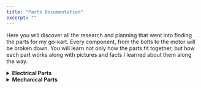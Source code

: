 ```yaml
---
title: "Parts Documentation"
excerpt: ""
---
```


Here you will discover all the research and planning that went into finding the parts for my go-kart. Every component, from the bolts to the motor will be broken down. You will learn not only how the parts fit together, but how each part works along with pictures and facts I learned about them along the way.




<details>
<summary><b>Electrical Parts</b></summary>

<details>
<summary>DC Motor</summary>

<details>
<summary>What is a DC Motor?</summary>
A DC motor is the simplest kind of motor and has been used for decades due to their simplicity and low cost. There are two types of DC motors—the older brushed DC motors (BDC), and the newer and more efficient brushless DC motors (BLDC). First, let's understand how a BDC motor works. In the core of a BDC motor, there are permanent magnets. This is known as the stator, which remains in place. In the center, there is a commutator, which spins and has coils of wire. When current is induced into the coils, they create a magnetic field that interacts with the field of the stator. By reversing the polarity of the induced current into the coils at the right time, you can get the commutator to 'chase' the poles of the stator and thus spin. This current is controlled by the motor controller which we will discuss later. The reason the motor is brushed is that to deliver the current, metal brushes drag against the coils. This can inefficient, because over time the brushes wear down due to friction and general wear and tear, causing them to be less efficient. Thus a BDC is not as efficient as a BLDC at converting electrical energy into mechanical energy. Now let's examine how a BLDC solves the issues of a BDC. In a BLDC, the permanent magnet is now the commutator, and the coils are the stators. There are three coils. As current is induced in a coil, it will attract the magnet. At the same time, the coil behind it will energize in the opposite polarity, pushing the magnet away. As the magnet rotates, the coils are energized to carefully coordinate the rotation. To do so, a Hall Effect Sensor must be used, which is what makes BLDC motors more expensive and complicated. However, since the motor can use energy more efficiently, and does not suffer from the same energy losses that a BDC does, it is much more efficient and powerful.
</details>
<details>
<summary>The Part I Chose</summary>
When selecting an adequate motor, there were a few considerations I had to keep in mind. The first was the required voltage. I had already selected a 48V system, and thus could only choose motors that delivered peak power at 48V. Then, I had to select which company I wanted to purchase the motor from. After research, the company with a clear advantage was Motenergy. It delivered high quality and has a long history of creating innovative products. The next consideration was whether I wanted a brushed or brushless motor. In the end, cost was the deciding factor. While a BLDC would have been more powerful and efficient, the ocst was very high. Just for the motor it would have cost me somewhere around $1000, and I would still have to buy almost $1000 in supporting electronics. The cost of the kart would have been too much. Selecting this motor taught me an important lesson on the impact cost has on engineering. While there may have been a better option, I had to work within my budget, and therefore had to settle for a slightly worse part. Engineers face such constraints everyday, and I was glad I learned this lesson now. Now that I had slected a 48V BDC motor from Motenergy, I had to find the right model. Eventually, I settled on the ME-0909, which delivered 4.8 continuous kW at 100 amps, and 15kW for 30 seconds. The motor cost $550, and I was happy with the balance of power and cost.
</details>

</details>

<details>
<summary>Batteries</summary>

<details>
<summary>What is a Battery?</summary>
Simply put, a battery is a store of electrical energy. The proper term would be a cell, and a battery is multiple cells put together. A cell consists of an anode (the negative side), a cathode (the positive side), and a chemical mix in between. Common chemical mixes include lithium-ion or lead acid. To create electricity, electrons must flow. To do this, the battery creates a potential difference between the anode and cathode (this is what the chemical mix is for). This causes electrons to build up at the anode. Since there is an imbalance, the electrons want to go to the cathode, but are blocked by the chemical mix. However, when you apply a load to the battery, electrons can now begin to flow, creating electricity. But as electrons flow, they interact with the chemical mix, eventually causing the battery to run out of charge. To recharge the battery, current is run backwards through the battery, reversing the chemical process. We measure the potential difference across the terminals in volts, and the amount of energy the battery can provide in amp-hours or watts.
</details>
<details>
<summary>The Part I Chose</summary>
To select my battery, I needed to balance cost, weight, and capacity requirements. Firstly, the batteries I chose had to be 48V. I could either directly purchase 48V batteries, or wire up lower voltage batteries in series to achieve 48V. To decide, I looked at the size and cost of batteries. Noticing 48V batteries were far to expensive, i decided to wire up 4 12V batteries in series. Once I had determined that, I had to decide what type of battery I wanted. While lithium based batteries were more powerful, their cost was a limiting factor, and so I settled on deep-cycle sealed lead acid AGM batteries. Finally, I needed to select an amp-hour rating. Batteries with larger amp-hour ratings would last longer, but I knew they would be heavier and more expensive. I eventually decided on buying 4 12V 35Ah batteries from Weize, as they both fit my specifications and were within my budget. 
</details>

</details>

<details>
<summary>DC Motor Controller</summary>

<details>
<summary>What is a DC Motor Controller?</summary>
To control the speed and torque of a DC motor, a controller must be used. Since a DC motor's speed/torque curve is inversely linear, control is relatively simple though. Additionally, since a BDC motor does not require a Hall Effect sensor like a BLDC motor, it is even more simple. However it is still important to understand how such controllers work. To modulate the speed and torque of the motor, the controller simply regulates the amount of voltage applied to the motor depending on the position of the throttle (which we will discuss later). To run the motor in reverse, the polarity of the supplied current is simply reversed. The most simple control circuit is the H-Bridge. In the circuit, 4 switches are arranged in a square with the motor in the middle, forming a H shape. As seen in the diagram, when switches 1 and 4 are closed, current flows into switch 1, into the motor, and out of switch 4 back to the battery. However if switch 2 and 3 are closed, current flows the opposite direction through the motor. To control the voltage, a microcontroller must be used in tandem with the controller. This is called non-regenerative drive. However, to add more complexity, a more advanced controller must be used. For high amperage motors, a PWM controller must be used. PWM stands for pulse width modulation, and is used to control delivered voltage. If the controller sends the motor 12V for 2/3 of the run time, and 0V for the remaining 1/3, the motor will believe it has received 8V. This is called the duty cycle, and is controlled by switching a semiconductor on and off. By changing how long the semiconductor is on and off, the voltage of the motor can be controlled. This is much more efficient than old methods, like rheostats or potentiometers. The final control method is armature or variable resistance. By using variable resistors, the controller can vary the resistance of the circuit, and by keeping the amperage constant, the voltage will change (remember, V=IR). This method however results in high heat losses and is thus rarely used. The final point is regenerative drive. When a motor is accelerating forward, its speed (the actual movement of the motor) and its torque (the force being applied to the motor) are in the same direction. But when you brake, and switch the polarity of the motor, suddenly the direction the motor is turning and the direction the force is acting are different. This effect causes the motor's voltage to exceed its supply voltage. Since the potential difference of the circuit has now switched, current will flow backwards from the motor to the batteries. And recalling how batteries are charged, this current flow will recover energy. A more complex controller is required to conduct regenerative braking, but by having the proper circuitry, an electric vehicles battery life can be increased dramatically.  In the end, most complex controllers are mixes of different types of control circuits, and the presence of regenerative drive varies by controller. The most important thing to remember is that to control direction, and H-Bridge is used, and to control voltage (and thus speed), a PWM is used.
</details>
<details>
<summary>The Part I Chose</summary>
The controller I selected was the Alltrax SR48300. It is a high amperage controller that uses a PWM to control speed. It does not have an integrated H-Bridge to control motor direction, and relies on external circuitry to do so (we will discuss that later). I chose this controller because Alltrax has a long reputation of providing high-quality controllers. Another brand I considered was Kelly, but the support resources on their website lacked compared to Alltrax, and so I settled on Alltrax. The controller can handle a max amperage of 300 amps, well above my motor's rating. However, I chose not to select a regenerative braking option due to the excess cost. The main input to the controller are the battery and motor connections, a connection from the main contactor, and connections to the control circuit (throttle and switch). Overall, I was happy with the quality and features of the Alltrax controller. 
</details>

</details>

<details>
<summary>Electrical Contactor</summary>

<details>
<summary>What is an Electrical Contactor?</summary>
A contactor is a large device used to switch a circuit on and off. It is similar to a relay, but able to handle much higher voltages and amperages. It is often confusingly called a solenoid. There are three main components of a contactor. The first is a coil/electromagnet. This is the component that will provide the force to open and close the contactor. The next component is the enclosure, which seals and insulates the contactor. Finally, the contacts themselves. These contacts will carry current when the contactor is closed. To activate a contactor, a potential difference is created across its terminals. This energizes the electromagnet creating a magnetic field. This magnetic force created by the filed causes the contacts to physically shut, completing the circuit. You will hear a loud click when the happens. From here, current can now flow through the contactor to the rest of the circuit. A contactor is necessary because without it, the sudden surge of current could damage the controller. By allowing current to slowly build up and pass through, the contactor ensures the right amount of current flows through the circuit. To energize the contactor, the control circuit is used.
</details>
<details>
<summary>The Part I Chose</summary>
The contactor I chose is the 200A 48V JCC-200. This contactor matched the specifications for a contactor that Alltrax outlined in their data sheet, and was available for a reasonable price. 
</details>

</details>

<details>
<summary>Fuse</summary>

<details>
<summary>What is a Fuse?</summary>
A fuse is an electrical component that stops too much current from flowing through a circuit. It can be though of as an intentional weak point in a circuit that will break in the event of over-current or abnormal temperatures. A fuse consists of a strip of metal that spans a glass body. When the current is too high, the metal will melt, thus breaking the connection. However, some fuses have time delays built in. This is for circuits where a momentary over-current is acceptable (like starting up a motor). This is achieved by having a small connector attached to a spring. The spring is stretched and the connector is soldered in place. When there is a momentary overload, nothing happens, but if the overload persists, the solder melts and the fuse becomes a normal fuse, and will blow as normal.
</details>
<details>
<summary>The Part I Chose</summary>
The part I chose is a 300A Bussmann Forklift Fuse. Since there is an option with my motor to provide 300 amps for 30 seconds, I had to choose a fuse with such a rating. This is the main fuse protecting the drive circuit. However, I also needed to integrate a smaller fuse to protect the control circuit. For this I chose a small 100A fuse. this would prevent the control circuit from burning out, thus preventing me from turning the kart on and off.
</details>

</details>

<details>
<summary>Pre-Charge Resistor</summary>

<details>
<summary>What is a Pre-Charge Resistor?</summary>
All controllers have built in capacitors. When a circuit is powered on, these capacitors will attempt to draw the maximum available currents in order to charge, thus causing damage to the controller. To prevent this, a pre-charge resistor must be used as a sort of valve. When a resistor and capacitor are wired together, they create an RC circuit. When charging, the capacitor will now follow an exponential charging curve dictated by the expression V<sub>c</sub> = V(1-e<sup>-t/τ</sup>). Where V<sub>c</sub> is the charge voltage, V is the supplied voltage, t is the charge time, and τ is the time constant calculated by resistance times capacitance. So by adding an appropriately sized resistor to the drive circuit, the capacitors will now take around five time constants to charge to the steady state system voltage of 99.33%. This steady rate of charge prevents any damage to the circuit, whether that be the controller or contactor.
</details>
<details>
<summary>The Part I Chose</summary>
</details>

</details>

<details>
<summary>Diode</summary>

<details>
<summary>What is a Diode?</summary>
</details>
<details>
<summary>The Part I Chose</summary>
</details>

</details>

<details>
<summary>Fuse Holder</summary>

<details>
<summary>What is a Fuse Holder?</summary>
</details>
<details>
<summary>The Part I Chose</summary>
</details>

</details>

<details>
<summary>Throttle</summary>

<details>
<summary>What is a Pot Box Throttle?</summary>
</details>
<details>
<summary>The Part I Chose</summary>
</details>

</details>

<details>
<summary>Wiring</summary>

<details>
<summary>What is Wiring?</summary>
</details>
<details>
<summary>The Part I Chose</summary>
</details>

</details>

<details>
<summary>Switch</summary>

<details>
<summary>What is a Switch?</summary>
</details>
<details>
<summary>The Part I Chose</summary>
</details>

</details>

</details>


<details>
<summary><b>Mechanical Parts</b></summary>

<details>
<summary>Frame</summary>

<details>
<summary>What is a Go-Kart Frame?</summary>
</details>
<details>
<summary>The Part I Chose</summary>
</details>

</details>

<details>
<summary>Steering Assembly</summary>

<details>
<summary>What is a Steering Assembly?</summary>
</details>
<details>
<summary>The Part I Chose</summary>
</details>

</details>

<details>
<summary>Gear Assembly</summary>

<details>
<summary>What is a Gear Assembly?</summary>
</details>
<details>
<summary>The Part I Chose</summary>
</details>

</details>

<details>
<summary>Brakes</summary>

<details>
<summary>What are Brakes?</summary>
</details>
<details>
<summary>The Part I Chose</summary>
</details>

</details>

<details>
<summary>Pedals</summary>

<details>
<summary>What are Pedals?</summary>
</details>
<details>
<summary>The Part I Chose</summary>
</details>

</details>

</details>



